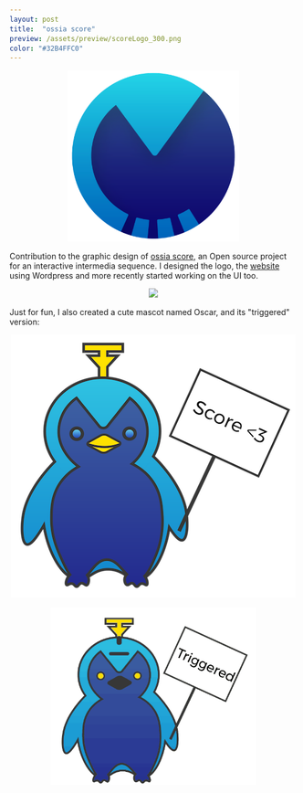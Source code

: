 ```yaml
---
layout: post
title:  "ossia score"
preview: /assets/preview/scoreLogo_300.png
color: "#32B4FFC0"
---
```



<p align="center">
    <img src="/assets/scoreLogo.png" width="300"/>
</p>

Contribution to the graphic design of [ossia score](https://github.com/OSSIA/score), an Open source project for an interactive intermedia sequence. I designed the logo, the [website](https://ossia.io/) using Wordpress and more recently started working on the UI too.

<p align="center">
  <img src="https://raw.githubusercontent.com/OSSIA/score/master/Documentation/score.png"/>
</p>

Just for fun, I also created a cute mascot named Oscar, and its "triggered" version: 

<p align="center">
  <img src="/assets/scoreFun.png"/>
</p>


<p align="center">
  <img src="/assets/oscar_triggered_loop.gif" />
</p>

